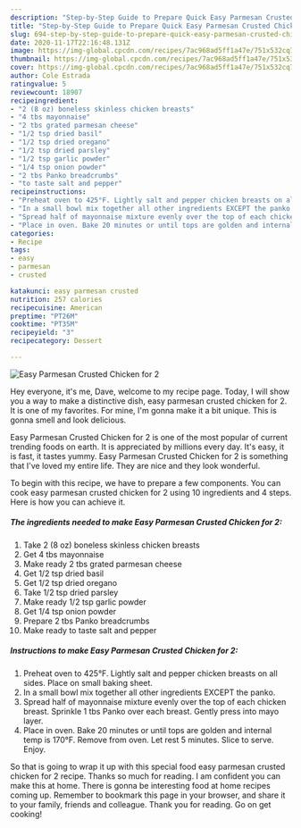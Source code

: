 ```yaml
---
description: "Step-by-Step Guide to Prepare Quick Easy Parmesan Crusted Chicken for 2"
title: "Step-by-Step Guide to Prepare Quick Easy Parmesan Crusted Chicken for 2"
slug: 694-step-by-step-guide-to-prepare-quick-easy-parmesan-crusted-chicken-for-2
date: 2020-11-17T22:16:48.131Z
image: https://img-global.cpcdn.com/recipes/7ac968ad5ff1a47e/751x532cq70/easy-parmesan-crusted-chicken-for-2-recipe-main-photo.jpg
thumbnail: https://img-global.cpcdn.com/recipes/7ac968ad5ff1a47e/751x532cq70/easy-parmesan-crusted-chicken-for-2-recipe-main-photo.jpg
cover: https://img-global.cpcdn.com/recipes/7ac968ad5ff1a47e/751x532cq70/easy-parmesan-crusted-chicken-for-2-recipe-main-photo.jpg
author: Cole Estrada
ratingvalue: 5
reviewcount: 18907
recipeingredient:
- "2 (8 oz) boneless skinless chicken breasts"
- "4 tbs mayonnaise"
- "2 tbs grated parmesan cheese"
- "1/2 tsp dried basil"
- "1/2 tsp dried oregano"
- "1/2 tsp dried parsley"
- "1/2 tsp garlic powder"
- "1/4 tsp onion powder"
- "2 tbs Panko breadcrumbs"
- "to taste salt and pepper"
recipeinstructions:
- "Preheat oven to 425°F. Lightly salt and pepper chicken breasts on all sides. Place on small baking sheet."
- "In a small bowl mix together all other ingredients EXCEPT the panko."
- "Spread half of mayonnaise mixture evenly over the top of each chicken breast. Sprinkle 1 tbs Panko over each breast. Gently press into mayo layer."
- "Place in oven. Bake 20 minutes or until tops are golden and internal temp is 170°F. Remove from oven. Let rest 5 minutes. Slice to serve. Enjoy."
categories:
- Recipe
tags:
- easy
- parmesan
- crusted

katakunci: easy parmesan crusted 
nutrition: 257 calories
recipecuisine: American
preptime: "PT26M"
cooktime: "PT35M"
recipeyield: "3"
recipecategory: Dessert

---
```



![Easy Parmesan Crusted Chicken for 2](https://img-global.cpcdn.com/recipes/7ac968ad5ff1a47e/751x532cq70/easy-parmesan-crusted-chicken-for-2-recipe-main-photo.jpg)

Hey everyone, it's me, Dave, welcome to my recipe page. Today, I will show you a way to make a distinctive dish, easy parmesan crusted chicken for 2. It is one of my favorites. For mine, I'm gonna make it a bit unique. This is gonna smell and look delicious.



Easy Parmesan Crusted Chicken for 2 is one of the most popular of current trending foods on earth. It is appreciated by millions every day. It's easy, it is fast, it tastes yummy. Easy Parmesan Crusted Chicken for 2 is something that I've loved my entire life. They are nice and they look wonderful.


To begin with this recipe, we have to prepare a few components. You can cook easy parmesan crusted chicken for 2 using 10 ingredients and 4 steps. Here is how you can achieve it.

<!--inarticleads1-->

##### The ingredients needed to make Easy Parmesan Crusted Chicken for 2:

1. Take 2 (8 oz) boneless skinless chicken breasts
1. Get 4 tbs mayonnaise
1. Make ready 2 tbs grated parmesan cheese
1. Get 1/2 tsp dried basil
1. Get 1/2 tsp dried oregano
1. Take 1/2 tsp dried parsley
1. Make ready 1/2 tsp garlic powder
1. Get 1/4 tsp onion powder
1. Prepare 2 tbs Panko breadcrumbs
1. Make ready to taste salt and pepper




<!--inarticleads2-->

##### Instructions to make Easy Parmesan Crusted Chicken for 2:

1. Preheat oven to 425°F. Lightly salt and pepper chicken breasts on all sides. Place on small baking sheet.
1. In a small bowl mix together all other ingredients EXCEPT the panko.
1. Spread half of mayonnaise mixture evenly over the top of each chicken breast. Sprinkle 1 tbs Panko over each breast. Gently press into mayo layer.
1. Place in oven. Bake 20 minutes or until tops are golden and internal temp is 170°F. Remove from oven. Let rest 5 minutes. Slice to serve. Enjoy.




So that is going to wrap it up with this special food easy parmesan crusted chicken for 2 recipe. Thanks so much for reading. I am confident you can make this at home. There is gonna be interesting food at home recipes coming up. Remember to bookmark this page in your browser, and share it to your family, friends and colleague. Thank you for reading. Go on get cooking!
